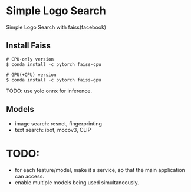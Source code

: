 # Simple Logo Search

Simple Logo Search with faiss(facebook)


## Install Faiss
``` shell
# CPU-only version  
$ conda install -c pytorch faiss-cpu

# GPU(+CPU) version  
$ conda install -c pytorch faiss-gpu
```

TODO: use yolo onnx for inference.


## Models
- image search: resnet, fingerprinting
- text search: ibot, mocov3, CLIP

# TODO:
- for each feature/model, make it a service, so that the main application can access.
- enable multiple models being used simultaneously.

